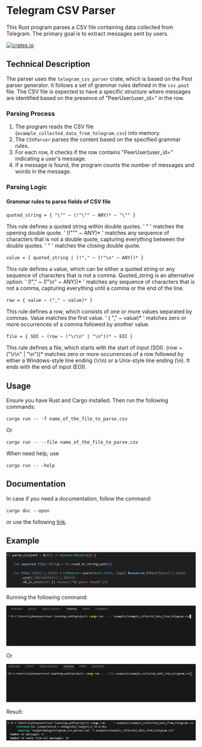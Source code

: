 # Telegram CSV Parser

This Rust program parses a CSV file containing data collected from Telegram. The primary goal is to extract messages sent by users.

[![crates.io](https://img.shields.io/crates/v/csv.svg)](https://crates.io/crates/telegram_csv_parser)

## Technical Description

The parser uses the `telegram_csv_parser` crate, which is based on the Pest parser generator. It follows a set of grammar rules defined in the `csv.pest` file. The CSV file is expected to have a specific structure where messages are identified based on the presence of "PeerUser(user_id=" in the row.

### Parsing Process

1. The program reads the CSV file (`example_collected_data_from_telegram.csv`) into memory.
2. The `CSVParser` parses the content based on the specified grammar rules.
3. For each row, it checks if the row contains "PeerUser(user_id=" indicating a user's message.
4. If a message is found, the program counts the number of messages and words in the message.

### Parsing Logic

#### Grammar rules to parse fields of CSV file
 
`quoted_string = { "\"" ~ (!"\"" ~ ANY)* ~ "\"" }`

This rule defines a quoted string within double quotes.
' \" ' matches the opening double quote.
' (!"\"" ~ ANY)* ' matches any sequence of characters that is not a double quote, capturing everything between the double quotes.
' \" ' matches the closing double quote.

`value = { quoted_string | (!"," ~ (!"\n" ~ ANY))* }`

This rule defines a value, which can be either a quoted string or any sequence of characters that is not a comma.
Quoted_string is an alternative option.
' (!"," ~ (!"\n" ~ ANY))* ' matches any sequence of characters that is not a comma, capturing everything until a comma or the end of the line.

`row = { value ~ ("," ~ value)* }`

This rule defines a row, which consists of one or more values separated by commas.
Value matches the first value.
' ( "," ~ value)* ' matches zero or more occurrences of a comma followed by another value.

`file = { SOI ~ (row ~ ("\r\n" | "\n"))* ~ EOI }`

This rule defines a file, which starts with the start of input (SOI).
(row ~ ("\r\n" | "\n"))* matches zero or more occurrences of a row followed by either a Windows-style line ending (\r\n) or a Unix-style line ending (\n).
It ends with the end of input (EOI).

## Usage

Ensure you have Rust and Cargo installed. Then run the following commands:

`cargo run -- -f name_of_the_file_to_parse.csv`

Or

`cargo run -- --file name_of_the_file_to_parse.csv`

When need help, use

`cargo run -- -help`

## Documentation

In case if you need a documentation, follow the command:

`cargo doc --open`

or use the following [link](https://docs.rs/telegram_csv_parser/0.1.1/telegram_csv_parser/).

## Example

![my_img](/examples/example_1.png)

Running the following command:

![my_img](/examples/example_2.png)

Or

![my_img](/examples/example_3.png)

Result:

![my_img](/examples/example_4.png)


